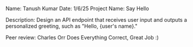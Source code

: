 Name: Tanush Kumar
Date: 1/6/25
Project Name: Say Hello

Description:  Design an API endpoint that receives user input and outputs a personalized greeting, such as "Hello, {user's name}."


Peer review: Charles Orr
Does Everything Correct, Great Job :)
